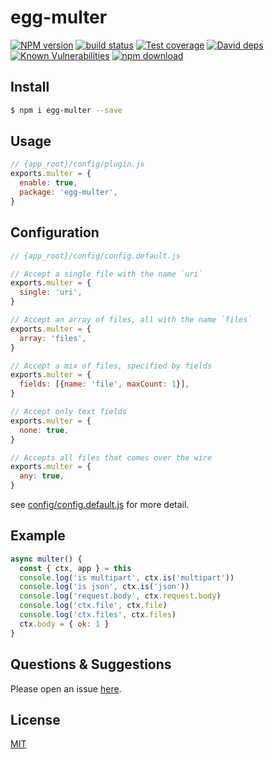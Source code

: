 # egg-multer

[![NPM version][npm-image]][npm-url]
[![build status][travis-image]][travis-url]
[![Test coverage][codecov-image]][codecov-url]
[![David deps][david-image]][david-url]
[![Known Vulnerabilities][snyk-image]][snyk-url]
[![npm download][download-image]][download-url]

[npm-image]: https://img.shields.io/npm/v/egg-multer.svg?style=flat-square
[npm-url]: https://npmjs.org/package/egg-multer
[travis-image]: https://img.shields.io/travis/eggjs/egg-multer.svg?style=flat-square
[travis-url]: https://travis-ci.org/eggjs/egg-multer
[codecov-image]: https://img.shields.io/codecov/c/github/eggjs/egg-multer.svg?style=flat-square
[codecov-url]: https://codecov.io/github/eggjs/egg-multer?branch=master
[david-image]: https://img.shields.io/david/eggjs/egg-multer.svg?style=flat-square
[david-url]: https://david-dm.org/eggjs/egg-multer
[snyk-image]: https://snyk.io/test/npm/egg-multer/badge.svg?style=flat-square
[snyk-url]: https://snyk.io/test/npm/egg-multer
[download-image]: https://img.shields.io/npm/dm/egg-multer.svg?style=flat-square
[download-url]: https://npmjs.org/package/egg-multer

<!--
Description here.
-->

## Install

```bash
$ npm i egg-multer --save
```

## Usage

```js
// {app_root}/config/plugin.js
exports.multer = {
  enable: true,
  package: 'egg-multer',
}
```

## Configuration

```js
// {app_root}/config/config.default.js

// Accept a single file with the name `uri`
exports.multer = {
  single: 'uri', 
}

// Accept an array of files, all with the name `files`
exports.multer = {
  array: 'files', 
}

// Accept a mix of files, specified by fields
exports.multer = {
  fields: [{name: 'file', maxCount: 1}],
}

// Accept only text fields
exports.multer = {
  none: true,
}

// Accepts all files that comes over the wire
exports.multer = {
  any: true,
}
```

see [config/config.default.js](config/config.default.js) for more detail.

## Example

```js
async multer() {
  const { ctx, app } = this
  console.log('is multipart', ctx.is('multipart'))
  console.log('is json', ctx.is('json'))
  console.log('request.body', ctx.request.body)
  console.log('ctx.file', ctx.file)
  console.log('ctx.files', ctx.files)
  ctx.body = { ok: 1 }
}
```

## Questions & Suggestions

Please open an issue [here](https://github.com/keliq/egg-multer/issues).

## License

[MIT](LICENSE)

